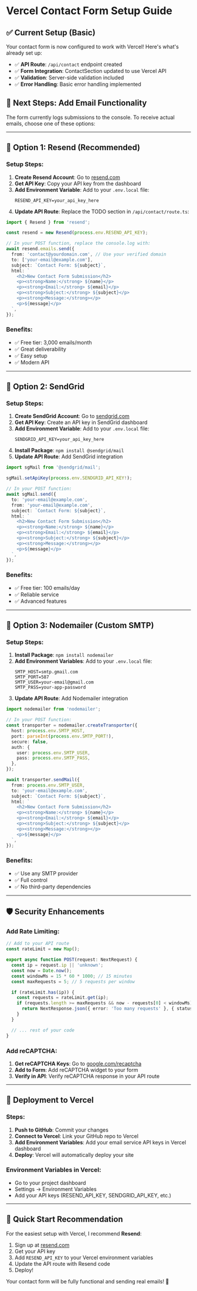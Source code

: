 # Vercel Contact Form Setup Guide

## ✅ **Current Setup (Basic)**

Your contact form is now configured to work with Vercel! Here's what's already set up:

- ✅ **API Route**: `/api/contact` endpoint created
- ✅ **Form Integration**: ContactSection updated to use Vercel API
- ✅ **Validation**: Server-side validation included
- ✅ **Error Handling**: Basic error handling implemented

## 🚀 **Next Steps: Add Email Functionality**

The form currently logs submissions to the console. To receive actual emails, choose one of these options:

---

## 📧 **Option 1: Resend (Recommended)**

### Setup Steps:
1. **Create Resend Account**: Go to [resend.com](https://resend.com)
2. **Get API Key**: Copy your API key from the dashboard
3. **Add Environment Variable**: Add to your `.env.local` file:
   ```
   RESEND_API_KEY=your_api_key_here
   ```
4. **Update API Route**: Replace the TODO section in `/api/contact/route.ts`:

```typescript
import { Resend } from 'resend';

const resend = new Resend(process.env.RESEND_API_KEY);

// In your POST function, replace the console.log with:
await resend.emails.send({
  from: 'contact@yourdomain.com', // Use your verified domain
  to: ['your-email@example.com'],
  subject: `Contact Form: ${subject}`,
  html: `
    <h2>New Contact Form Submission</h2>
    <p><strong>Name:</strong> ${name}</p>
    <p><strong>Email:</strong> ${email}</p>
    <p><strong>Subject:</strong> ${subject}</p>
    <p><strong>Message:</strong></p>
    <p>${message}</p>
  `,
});
```

### Benefits:
- ✅ Free tier: 3,000 emails/month
- ✅ Great deliverability
- ✅ Easy setup
- ✅ Modern API

---

## 📧 **Option 2: SendGrid**

### Setup Steps:
1. **Create SendGrid Account**: Go to [sendgrid.com](https://sendgrid.com)
2. **Get API Key**: Create an API key in SendGrid dashboard
3. **Add Environment Variable**: Add to your `.env.local` file:
   ```
   SENDGRID_API_KEY=your_api_key_here
   ```
4. **Install Package**: `npm install @sendgrid/mail`
5. **Update API Route**: Add SendGrid integration

```typescript
import sgMail from '@sendgrid/mail';

sgMail.setApiKey(process.env.SENDGRID_API_KEY!);

// In your POST function:
await sgMail.send({
  to: 'your-email@example.com',
  from: 'your-email@example.com',
  subject: `Contact Form: ${subject}`,
  html: `
    <h2>New Contact Form Submission</h2>
    <p><strong>Name:</strong> ${name}</p>
    <p><strong>Email:</strong> ${email}</p>
    <p><strong>Subject:</strong> ${subject}</p>
    <p><strong>Message:</strong></p>
    <p>${message}</p>
  `,
});
```

### Benefits:
- ✅ Free tier: 100 emails/day
- ✅ Reliable service
- ✅ Advanced features

---

## 📧 **Option 3: Nodemailer (Custom SMTP)**

### Setup Steps:
1. **Install Package**: `npm install nodemailer`
2. **Add Environment Variables**: Add to your `.env.local` file:
   ```
   SMTP_HOST=smtp.gmail.com
   SMTP_PORT=587
   SMTP_USER=your-email@gmail.com
   SMTP_PASS=your-app-password
   ```
3. **Update API Route**: Add Nodemailer integration

```typescript
import nodemailer from 'nodemailer';

// In your POST function:
const transporter = nodemailer.createTransporter({
  host: process.env.SMTP_HOST,
  port: parseInt(process.env.SMTP_PORT!),
  secure: false,
  auth: {
    user: process.env.SMTP_USER,
    pass: process.env.SMTP_PASS,
  },
});

await transporter.sendMail({
  from: process.env.SMTP_USER,
  to: 'your-email@example.com',
  subject: `Contact Form: ${subject}`,
  html: `
    <h2>New Contact Form Submission</h2>
    <p><strong>Name:</strong> ${name}</p>
    <p><strong>Email:</strong> ${email}</p>
    <p><strong>Subject:</strong> ${subject}</p>
    <p><strong>Message:</strong></p>
    <p>${message}</p>
  `,
});
```

### Benefits:
- ✅ Use any SMTP provider
- ✅ Full control
- ✅ No third-party dependencies

---

## 🛡️ **Security Enhancements**

### Add Rate Limiting:
```typescript
// Add to your API route
const rateLimit = new Map();

export async function POST(request: NextRequest) {
  const ip = request.ip || 'unknown';
  const now = Date.now();
  const windowMs = 15 * 60 * 1000; // 15 minutes
  const maxRequests = 5; // 5 requests per window

  if (rateLimit.has(ip)) {
    const requests = rateLimit.get(ip);
    if (requests.length >= maxRequests && now - requests[0] < windowMs) {
      return NextResponse.json({ error: 'Too many requests' }, { status: 429 });
    }
  }

  // ... rest of your code
}
```

### Add reCAPTCHA:
1. **Get reCAPTCHA Keys**: Go to [google.com/recaptcha](https://google.com/recaptcha)
2. **Add to Form**: Add reCAPTCHA widget to your form
3. **Verify in API**: Verify reCAPTCHA response in your API route

---

## 🚀 **Deployment to Vercel**

### Steps:
1. **Push to GitHub**: Commit your changes
2. **Connect to Vercel**: Link your GitHub repo to Vercel
3. **Add Environment Variables**: Add your email service API keys in Vercel dashboard
4. **Deploy**: Vercel will automatically deploy your site

### Environment Variables in Vercel:
- Go to your project dashboard
- Settings → Environment Variables
- Add your API keys (RESEND_API_KEY, SENDGRID_API_KEY, etc.)

---

## 🎯 **Quick Start Recommendation**

For the easiest setup with Vercel, I recommend **Resend**:

1. Sign up at [resend.com](https://resend.com)
2. Get your API key
3. Add `RESEND_API_KEY` to your Vercel environment variables
4. Update the API route with Resend code
5. Deploy!

Your contact form will be fully functional and sending real emails! 🎉

